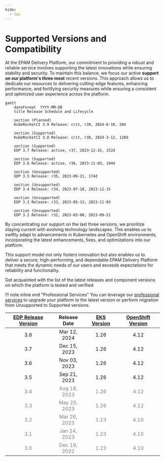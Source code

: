 ```yaml
---
hide:
  - toc
---
```


# Supported Versions and Compatibility

At the EPAM Delivery Platform, our commitment to providing a robust and reliable service involves supporting the latest innovations while ensuring stability and security. To maintain this balance, we focus our active **support on our platform's three most** recent versions.
This approach allows us to dedicate our resources to delivering cutting-edge features, enhancing performance, and fortifying security measures while ensuring a consistent and optimized user experience across the platform.

``` mermaid
gantt
    dateFormat  YYYY-MM-DD
    title Release Schedule and Lifecycle

    section (Planned)
    KubeRocketCI 3.9 Release: crit, r39, 2024-6-10, 20d

    section (Supported)
    KubeRocketCI 3.8 Release: crit, r38, 2024-3-12, 128d

    section (Supported)
    EDP 3.7 Release: active, r37, 2023-12-15, 152d

    section (Supported)
    EDP 3.6 Release: active, r36, 2023-11-03, 194d

    section (Unsupported)
    EDP 3.5 Release: r35, 2023-09-21, 174d

    section (Unsupported)
    EDP 3.4 Release: r34, 2023-07-18, 2023-12-15

    section (Unsupported)
    EDP 3.3 Release: r33, 2023-05-13, 2023-11-03

    section (Unsupported)
    EDP 3.2 Release: r32, 2023-03-08, 2023-09-21

```

By concentrating our support on the last three versions, we prioritize staying current with evolving technology landscapes. This enables us to swiftly adapt to advancements in Kubernetes and OpenShift environments, incorporating the latest enhancements, fixes, and optimizations into our platform.

This support model not only fosters innovation but also enables us to deliver a secure, high-performing, and dependable EPAM Delivery Platform that meets the dynamic needs of our users and exceeds expectations for reliability and functionality.

Get acquainted with the list of the latest releases and component versions on which the platform is tested and verified:

!!! note inline end "Professional Services"
    You can leverage our [professional services](pricing.md) to upgrade your platform to the latest version or perform migration from Unsupported to Supported versions.

|[EDP Release Version](https://github.com/epam/edp-install/blob/master/RELEASES.md)|Release Date|[EKS Version](https://aws.amazon.com/eks/)|[OpenShift Version](https://github.com/okd-project/okd/releases)|
|:-:|:-:|:-:|:-:|
|3.8 |Mar 12, 2024|1.26|4.12|
|3.7 |Dec 15, 2023|1.26|4.12|
|3.6 |Nov 03, 2023|1.26|4.12|
|3.5 |Sep 21, 2023|1.26|4.12|
|<span style="color: gray;">3.4 </span> |<span style="color: gray;">Aug 18, 2023</span>|<span style="color: gray;">1.26</span>|<span style="color: gray;">4.12</span>|
|<span style="color: gray;">3.3 </span> |<span style="color: gray;">May 25, 2023</span>|<span style="color: gray;">1.26</span>|<span style="color: gray;">4.12</span>|
|<span style="color: gray;">3.2 </span> |<span style="color: gray;">Mar 26, 2023</span>|<span style="color: gray;">1.23</span>|<span style="color: gray;">4.10</span>|
|<span style="color: gray;">3.1 </span> |<span style="color: gray;">Jan 24, 2023</span>|<span style="color: gray;">1.23</span>|<span style="color: gray;">4.10</span>|
|<span style="color: gray;">3.0 </span> |<span style="color: gray;">Dec 19, 2022</span>|<span style="color: gray;">1.23</span>|<span style="color: gray;">4.10</span>|

